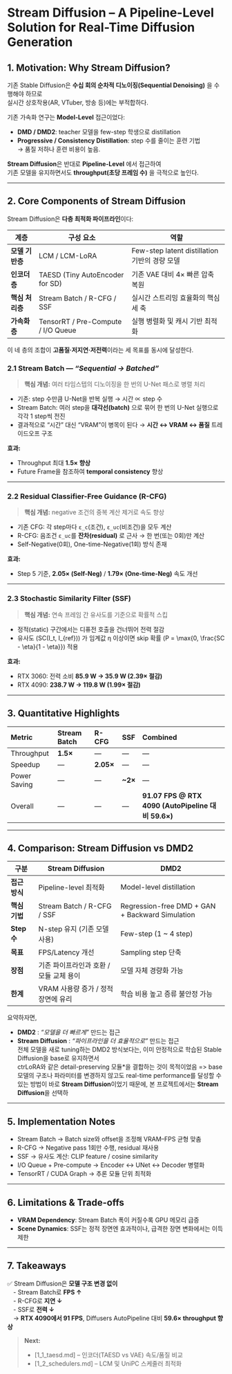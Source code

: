 # Stream Diffusion – A Pipeline-Level Solution for Real-Time Diffusion Generation  


## 1. Motivation: Why Stream Diffusion?

기존 Stable Diffusion은 **수십 회의 순차적 디노이징(Sequential Denoising)** 을 수행해야 하므로  
실시간 상호작용(AR, VTuber, 방송 등)에는 부적합하다.  

기존 가속화 연구는 **Model-Level** 접근이었다:  
- **DMD / DMD2**: teacher 모델을 few-step 학생으로 distillation
- **Progressive / Consistency Distillation**: step 수를 줄이는 훈련 기법  
→ 품질 저하나 훈련 비용이 높음.

**Stream Diffusion**은 반대로 **Pipeline-Level** 에서 접근하여  
기존 모델을 유지하면서도 **throughput(초당 프레임 수)** 을 극적으로 높인다.

---

## 2. Core Components of Stream Diffusion


Stream Diffusion은 **다층 최적화 파이프라인**이다:

| 계층 | 구성 요소 | 역할 |
|------|-------------|------|
| **모델 기반층** | LCM / LCM-LoRA | Few-step latent distillation 기반의 경량 모델 |
| **인코더층** | TAESD (Tiny AutoEncoder for SD) | 기존 VAE 대비 4× 빠른 압축 복원 |
| **핵심 처리층** | Stream Batch / R-CFG / SSF | 실시간 스트리밍 효율화의 핵심 세 축 |
| **가속화층** | TensorRT / Pre-Compute / I/O Queue | 실행 병렬화 및 캐시 기반 최적화 |

이 네 층의 조합이 **고품질·저지연·저전력**이라는 세 목표를 동시에 달성한다.  



### 2.1 Stream Batch — *“Sequential → Batched”*
> **핵심 개념:** 여러 타임스텝의 디노이징을 한 번의 U-Net 패스로 병렬 처리

- 기존: step 수만큼 U-Net을 반복 실행 → 시간 ∝ step 수  
- Stream Batch: 여러 step을 **대각선(batch)** 으로 묶어 한 번의 U-Net 실행으로 각각 1 step씩 전진
- 결과적으로 “시간” 대신 “VRAM”이 병목이 된다 → **시간 ↔ VRAM ↔ 품질** 트레이드오프 구조

**효과:**  
- Throughput 최대 **1.5× 향상** 
- Future Frame을 참조하여 **temporal consistency** 향상

---

### 2.2 Residual Classifier-Free Guidance (R-CFG)
> **핵심 개념:** negative 조건의 중복 계산 제거로 속도 향상

- 기존 CFG: 각 step마다 `ε_c`(조건), `ε_uc`(비조건)을 모두 계산  
- R-CFG: 음조건 `ε_uc`를 **잔차(residual)** 로 근사 → 한 번(또는 0회)만 계산
- Self-Negative(0회), One-time-Negative(1회) 방식 존재

**효과:**  
- Step 5 기준, **2.05× (Self-Neg)** / **1.79× (One-time-Neg)** 속도 개선

---

### 2.3 Stochastic Similarity Filter (SSF)
> **핵심 개념:** 연속 프레임 간 유사도를 기준으로 확률적 스킵

- 정적(static) 구간에서는 디퓨전 호출을 건너뛰어 전력 절감  
- 유사도 \(SC(I_t, I_{ref})\) 가 임계값 η 이상이면 skip 확률 \(P = \max\{0, \frac{SC - \eta}{1 - \eta}\}\) 적용

**효과:**  
- RTX 3060: 전력 소비 **85.9 W → 35.9 W (2.39× 절감)**  
- RTX 4090: **238.7 W → 119.8 W (1.99× 절감)**

---

## 3. Quantitative Highlights
| Metric | Stream Batch | R-CFG | SSF | Combined |
|:--------|:--------------|:------|:----|:-----------|
| Throughput | **1.5×** | — | — | — |
| Speedup | — | **2.05×** | — | — |
| Power Saving | — | — | **~2×** | — |
| Overall | — | — | — | **91.07 FPS @ RTX 4090 (AutoPipeline 대비 59.6×)**

---

## 4. Comparison: Stream Diffusion vs DMD2

| 구분 | Stream Diffusion | DMD2 |
|------|------------------|------|
| **접근 방식** | Pipeline-level 최적화 | Model-level distillation |
| **핵심 기법** | Stream Batch / R-CFG / SSF | Regression-free DMD + GAN + Backward Simulation
| **Step 수** | N-step 유지 (기존 모델 사용) | Few-step (1 ~ 4 step) |
| **목표** | FPS/Latency 개선 | Sampling step 단축 |
| **장점** | 기존 파이프라인과 호환 / 모듈 교체 용이 | 모델 자체 경량화 가능 |
| **한계** | VRAM 사용량 증가 / 정적 장면에 유리 | 학습 비용 높고 증류 불안정 가능 |

요약하자면,  
- **DMD2** : *“모델을 더 빠르게”* 만드는 접근
- **Stream Diffusion** : *“파이프라인을 더 효율적으로”* 만드는 접근  
전체 모델을 새로 tuning하는 DMD2 방식보다는, 이미 안정적으로 학습된 Stable Diffusion을 base로 유지하면서  
ctrLoRA와 같은 detail-preserving 모듈*을 결합하는 것이 목적이었음
=> base 모델의 구조나 파라미터를 변경하지 않고도 real-time performance를 달성할 수 있는 방법이
  바로 **Stream Diffusion**이었기 때문에, 본 프로젝트에서는 **Stream Diffusion**을 선택하 

---

## 5. Implementation Notes
- Stream Batch → Batch size와 offset을 조정해 VRAM–FPS 균형 맞춤  
- R-CFG → Negative pass 1회만 수행, residual 재사용  
- SSF → 유사도 계산: CLIP feature / cosine similarity  
- I/O Queue + Pre-compute → Encoder ↔ UNet ↔ Decoder 병렬화  
- TensorRT / CUDA Graph → 추론 모듈 단위 최적화

---

## 6. Limitations & Trade-offs
- **VRAM Dependency**: Stream Batch 폭이 커질수록 GPU 메모리 급증
- **Scene Dynamics**: SSF는 정적 장면엔 효과적이나, 급격한 장면 변화에서는 이득 제한

---

## 7. Takeaways
✅ Stream Diffusion은 **모델 구조 변경 없이**  
 - Stream Batch로 **FPS ↑**  
 - R-CFG로 **지연 ↓**  
 - SSF로 **전력 ↓**  
 → **RTX 4090에서 91 FPS**, Diffusers AutoPipeline 대비 **59.6× throughput 향상**
> **Next:**  
> - [1_1_taesd.md] – 인코더(TAESD vs VAE) 속도/품질 비교  
> - [1_2_schedulers.md] – LCM 및 UniPC 스케줄러 최적화
